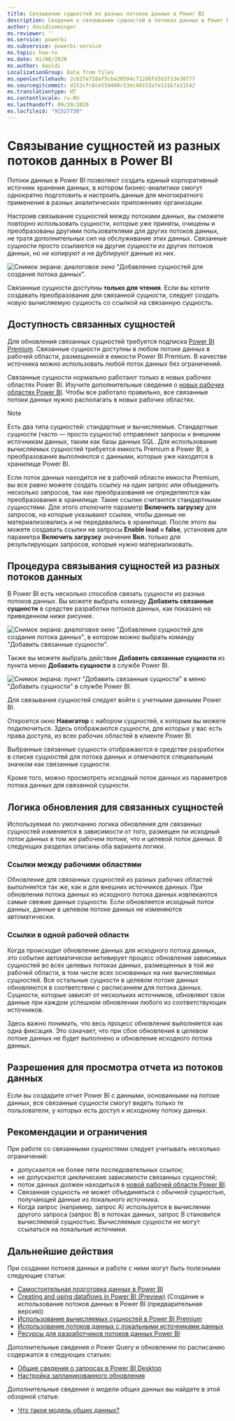 ```yaml
---
title: Связывание сущностей из разных потоков данных в Power BI
description: Сведения о связывании сущностей в потоках данных в Power BI
author: davidiseminger
ms.reviewer: ''
ms.service: powerbi
ms.subservice: powerbi-service
ms.topic: how-to
ms.date: 01/08/2020
ms.author: davidi
LocalizationGroup: Data from files
ms.openlocfilehash: 2c627e728af5cbe20594c712d6fd3d3733e30777
ms.sourcegitcommit: d153cfc0ce559480c53ec48153a7e131b7a31542
ms.translationtype: HT
ms.contentlocale: ru-RU
ms.lasthandoff: 09/29/2020
ms.locfileid: "91527730"
---
```

# <a name="link-entities-between-dataflows-in-power-bi"></a>Связывание сущностей из разных потоков данных в Power BI

Потоки данных в Power BI позволяют создать единый корпоративный источник хранения данных, в котором бизнес-аналитики смогут однократно подготовить и настроить данные для многократного применения в разных аналитических приложениях организации. 

Настроив связывание сущностей между потоками данных, вы сможете повторно использовать сущности, которые уже приняты, очищены и преобразованы другими пользователями для других потоков данных, не тратя дополнительных сил на обслуживание этих данных. Связанные сущности просто ссылаются на другие сущности из других потоков данных, но *не* копируют и не дублируют данные из них.

![Снимок экрана: диалоговое окно "Добавление сущностей для создания потока данных".](media/service-dataflows-linked-entities/linked-entities_00.png)

Связанные сущности доступны **только для чтения**. Если вы хотите создавать преобразования для связанной сущности, следует создать новую вычисляемую сущность со ссылкой на связанную сущность.

## <a name="linked-entity-availability"></a>Доступность связанных сущностей

Для обновления связанных сущностей требуется подписка [Power BI Premium](../admin/service-premium-what-is.md). Связанные сущности доступны в любом потоке данных в рабочей области, размещенной в емкости Power BI Premium. В качестве источника можно использовать любой поток данных без ограничений.

Связанные сущности нормально работают только в новых рабочих областях Power BI. Изучите дополнительные сведения о [новых рабочих областях Power BI](../collaborate-share/service-create-the-new-workspaces.md). Чтобы все работало правильно, все связанные потоки данных нужно располагать в новых рабочих областях.

> [!NOTE]
> Есть два типа сущностей: стандартные и вычисляемые. Стандартные сущности (часто — просто сущности) отправляют запросы к внешним источникам данных, таким как базы данных SQL. Для использования вычисляемых сущностей требуется емкость Premium в Power BI, а преобразования выполняются с данными, которые уже находятся в хранилище Power BI. 
>
>Если поток данных находится не в рабочей области емкости Premium, вы все равно можете создать ссылку на один запрос или объединить несколько запросов, так как преобразования не определяются как преобразования в хранилище. Такие ссылки считаются стандартными сущностями. Для этого отключите параметр **Включить загрузку** для запросов, на которые указывают ссылки, чтобы данные не материализовались и не передавались в хранилище. После этого вы можете создавать ссылки на запросы **Enable load = false**, установив для параметра **Включить загрузку** значение **Вкл.** только для результирующих запросов, которые нужно материализовать.


## <a name="how-to-link-entities-between-dataflows"></a>Процедура связывания сущностей из разных потоков данных

В Power BI есть несколько способов связать сущности из разных потоков данных. Вы можете выбрать команду **Добавить связанные сущности** в средстве разработки потоков данных, как показано на приведенном ниже рисунке. 

![Снимок экрана: диалоговое окно "Добавление сущностей для создания потока данных", в котором можно выбрать команду "Добавить связанные сущности".](media/service-dataflows-linked-entities/linked-entities_00.png)

Также вы можете выбрать действие **Добавить связанные сущности** из пункта меню **Добавить сущности** в службе Power BI.

![Снимок экрана: пункт "Добавить связанные сущности" в меню "Добавить сущности" в службе Power BI.](media/service-dataflows-linked-entities/linked-entities_01.png)

Для связывания сущностей следует войти с учетными данными Power BI.

Откроется окно **Навигатор** с набором сущностей, к которым вы можете подключиться. Здесь отображаются сущности, для которых у вас есть права доступа, из всех рабочих областей в клиенте Power BI. 

Выбранные связанные сущности отображаются в средстве разработки в списке сущностей для потока данных и отмечаются специальным значком как связанные сущности.

Кроме того, можно просмотреть исходный поток данных из параметров потока данных для связанной сущности.

## <a name="refresh-logic-of-linked-entities"></a>Логика обновления для связанных сущностей
Используемая по умолчанию логика обновления для связанных сущностей изменяется в зависимости от того, размещен ли исходный поток данных в том же рабочем потоке, что и целевой поток данных. В следующих разделах описаны оба варианта логики.

### <a name="links-between-workspaces"></a>Ссылки между рабочими областями

Обновление для связанных сущностей из разных рабочих областей выполняется так же, как и для внешних источников данных. При обновлении потока данных из исходного потока данных извлекаются самые свежие данные сущности. Если обновляется исходный поток данных, данные в целевом потоке данных не изменяются автоматически.

### <a name="links-in-the-same-workspace"></a>Ссылки в одной рабочей области

Когда происходит обновление данных для исходного потока данных, это событие автоматически активирует процесс обновления зависимых сущностей во всех целевых потоках данных, размещенных в той же рабочей области, в том числе всех основанных на них вычисляемых сущностей. Все остальные сущности в целевом потоке данных обновляются в соответствии с расписанием для потока данных. Сущности, которые зависят от нескольких источников, обновляют свои данные при каждом успешном обновлении любого из соответствующих источников.

Здесь важно понимать, что весь процесс обновления выполняется как одна фиксация. Это означает, что при сбое обновления в целевом потоке данных не будет выполнено и обновление исходного потока данных.

## <a name="permissions-when-viewing-reports-from-dataflows"></a>Разрешения для просмотра отчета из потоков данных

Если вы создадите отчет Power BI с данными, основанными на потоке данных, все связанные сущности смогут видеть только те пользователи, у которых есть доступ к исходному потоку данных.

## <a name="limitations-and-considerations"></a>Рекомендации и ограничения

При работе со связанными сущностями следует учитывать несколько ограничений:

* допускается не более пяти последовательных ссылок;
* не допускаются циклические зависимости связанных сущностей;
* поток данных должен находиться в [новой рабочей области Power BI](../collaborate-share/service-create-the-new-workspaces.md).
* Связанная сущность не может объединяться с обычной сущностью, получающей данные из локального источника.
* Когда запрос (например, запрос A) используется в вычислении другого запроса (запрос B) в потоках данных, запрос B становится вычисляемой сущностью. Вычисляемые сущности не могут ссылаться на локальные источники.


## <a name="next-steps"></a>Дальнейшие действия

При создании потоков данных и работе с ними могут быть полезными следующие статьи: 

* [Самостоятельная подготовка данных в Power BI](service-dataflows-overview.md)
* [Creating and using dataflows in Power BI (Preview)](service-dataflows-create-use.md) (Создание и использование потоков данных в Power BI (предварительная версия))
* [Использование вычисляемых сущностей в Power BI Premium](service-dataflows-computed-entities-premium.md)
* [Использование потоков данных с локальными источниками данных](service-dataflows-on-premises-gateways.md)
* [Ресурсы для разработчиков потоков данных Power BI](service-dataflows-developer-resources.md)

Дополнительные сведения о Power Query и обновлении по расписанию содержатся в следующих статьях:
* [Общие сведения о запросах в Power BI Desktop](desktop-query-overview.md)
* [Настройка запланированного обновления](../connect-data/refresh-scheduled-refresh.md)

Дополнительные сведения о модели общих данных вы найдете в этой обзорной статье:
* [Что такое модель общих данных?](/powerapps/common-data-model/overview)